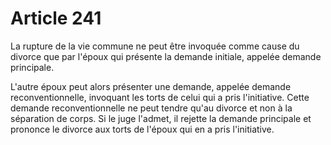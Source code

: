 # Article 241

La rupture de la vie commune ne peut être invoquée comme cause du divorce que par l'époux qui présente la demande initiale, appelée demande principale.

L'autre époux peut alors présenter une demande, appelée demande reconventionnelle, invoquant les torts de celui qui a pris l'initiative. Cette demande reconventionnelle ne peut tendre qu'au divorce et non à la séparation de corps. Si le juge l'admet, il rejette la demande principale et prononce le divorce aux torts de l'époux qui en a pris l'initiative.
